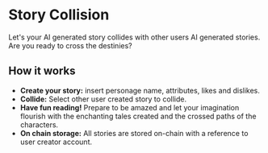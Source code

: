 # Story Collision
Let's your AI generated story collides with other users AI generated stories.
Are you ready to cross the destinies?

## How it works
- **Create your story:** insert personage name, attributes, likes and dislikes. 
- **Collide:** Select other user created story to collide.
- **Have fun reading!** Prepare to be amazed and let your imagination flourish with the enchanting tales created and the crossed paths of the characters.
- **On chain storage:** All stories are stored on-chain with a reference to user creator account.
